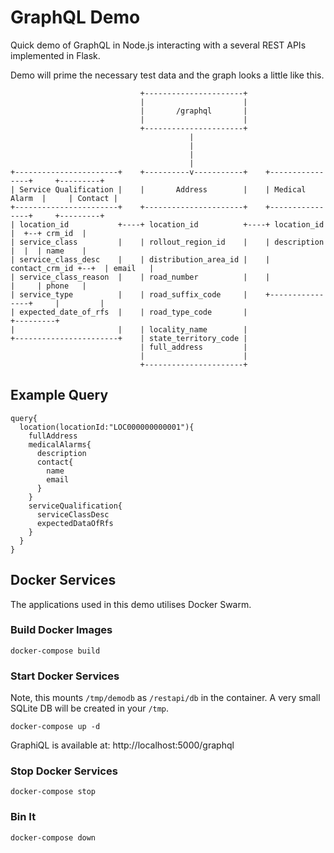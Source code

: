 # GraphQL Demo

Quick demo of GraphQL in Node.js interacting with a several REST APIs implemented in Flask.

Demo will prime the necessary test data and the graph looks a little like this.

```
                             +----------------------+
                             |                      |
                             |       /graphql       |
                             |                      |
                             +----------------------+
                                        |
                                        |
                                        |
                                        |
+-----------------------+    +----------v-----------+    +----------------+     +---------+
| Service Qualification |    |       Address        |    | Medical Alarm  |     | Contact |
+-----------------------+    +----------------------+    +----------------+     +---------+
| location_id           +----+ location_id          +----+ location_id    |  +--+ crm_id  |
| service_class         |    | rollout_region_id    |    | description    |  |  | name    |
| service_class_desc    |    | distribution_area_id |    | contact_crm_id +--+  | email   |
| service_class_reason  |    | road_number          |    |                |     | phone   |
| service_type          |    | road_suffix_code     |    +----------------+     |         |
| expected_date_of_rfs  |    | road_type_code       |                           +---------+
|                       |    | locality_name        |
+-----------------------+    | state_territory_code |
                             | full_address         |
                             |                      |
                             +----------------------+
```

## Example Query

```
query{
  location(locationId:"LOC000000000001"){
    fullAddress
    medicalAlarms{
      description
      contact{
        name
        email
      }
    }
    serviceQualification{
      serviceClassDesc
      expectedDataOfRfs
    }
  }
}
```

## Docker Services

The applications used in this demo utilises Docker Swarm.

### Build Docker Images

```
docker-compose build
```

### Start Docker Services

Note, this mounts `/tmp/demodb` as `/restapi/db` in the container. A very small SQLite DB will be created in your `/tmp`.

```
docker-compose up -d
```

GraphiQL is available at: http://localhost:5000/graphql

### Stop Docker Services

```
docker-compose stop
```

### Bin It

```
docker-compose down
```